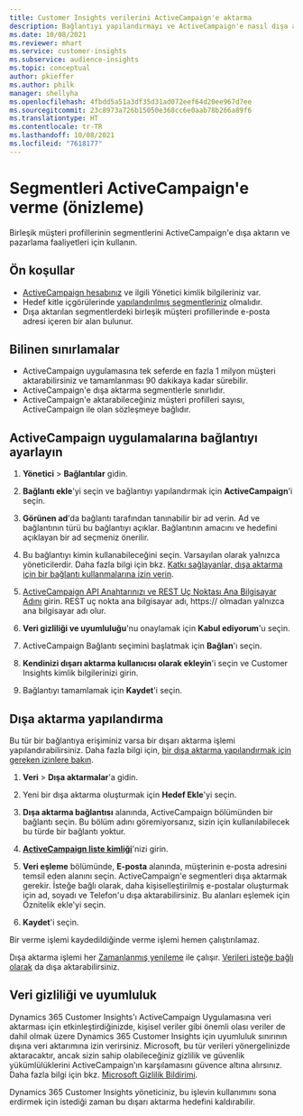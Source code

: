 ```yaml
---
title: Customer Insights verilerini ActiveCampaign'e aktarma
description: Bağlantıyı yapılandırmayı ve ActiveCampaign'e nasıl dışa aktarılacağını öğrenin.
ms.date: 10/08/2021
ms.reviewer: mhart
ms.service: customer-insights
ms.subservice: audience-insights
ms.topic: conceptual
author: pkieffer
ms.author: philk
manager: shellyha
ms.openlocfilehash: 4fbdd5a51a3df35d31ad072eef64d20ee967d7ee
ms.sourcegitcommit: 23c8973a726b15050e368cc6e0aab78b266a89f6
ms.translationtype: HT
ms.contentlocale: tr-TR
ms.lasthandoff: 10/08/2021
ms.locfileid: "7618177"
---
```

# <a name="export-segments-to-activecampaign-preview"></a>Segmentleri ActiveCampaign'e verme (önizleme)

Birleşik müşteri profillerinin segmentlerini ActiveCampaign'e dışa aktarın ve pazarlama faaliyetleri için kullanın.

## <a name="prerequisites"></a>Ön koşullar

-   [ActiveCampaign hesabınız](https://www.activecampaign.com/) ve ilgili Yönetici kimlik bilgileriniz var.
-   Hedef kitle içgörülerinde [yapılandırılmış segmentleriniz](segments.md) olmalıdır.
-   Dışa aktarılan segmentlerdeki birleşik müşteri profillerinde e-posta adresi içeren bir alan bulunur.

## <a name="known-limitations"></a>Bilinen sınırlamalar

- ActiveCampaign uygulamasına tek seferde en fazla 1 milyon müşteri aktarabilirsiniz ve tamamlanması 90 dakikaya kadar sürebilir.
- ActiveCampaign'e dışa aktarma segmentlerle sınırlıdır.
- ActiveCampaign'e aktarabileceğiniz müşteri profilleri sayısı, ActiveCampaign ile olan sözleşmeye bağlıdır.

## <a name="set-up-connection-to-activecampaign"></a>ActiveCampaign uygulamalarına bağlantıyı ayarlayın

1. **Yönetici** > **Bağlantılar** gidin.

1. **Bağlantı ekle**'yi seçin ve bağlantıyı yapılandırmak için **ActiveCampaign**'i seçin.

1. **Görünen ad**'da bağlantı tarafından tanınabilir bir ad verin. Ad ve bağlantının türü bu bağlantıyı açıklar. Bağlantının amacını ve hedefini açıklayan bir ad seçmeniz önerilir.

1. Bu bağlantıyı kimin kullanabileceğini seçin. Varsayılan olarak yalnızca yöneticilerdir. Daha fazla bilgi için bkz. [Katkı sağlayanlar, dışa aktarma için bir bağlantı kullanmalarına izin verin](connections.md#allow-contributors-to-use-a-connection-for-exports).

1. [ActiveCampaign API Anahtarınızı ve REST Uç Noktası Ana Bilgisayar Adını](https://help.activecampaign.com/hc/articles/207317590-Getting-started-with-the-API#how-to-obtain-your-activecampaign-api-url-and-key) girin. REST uç nokta ana bilgisayar adı, https:// olmadan yalnızca ana bilgisayar adı olur. 

1. **Veri gizliliği ve uyumluluğu**'nu onaylamak için **Kabul ediyorum**'u seçin.

1. ActiveCampaign Bağlantı seçimini başlatmak için **Bağlan**'ı seçin.

1. **Kendinizi dışarı aktarma kullanıcısı olarak ekleyin**'i seçin ve Customer Insights kimlik bilgilerinizi girin.

1. Bağlantıyı tamamlamak için **Kaydet**'i seçin.

## <a name="configure-an-export"></a>Dışa aktarma yapılandırma

Bu tür bir bağlantıya erişiminiz varsa bir dışarı aktarma işlemi yapılandırabilirsiniz. Daha fazla bilgi için, [bir dışa aktarma yapılandırmak için gereken izinlere bakın](export-destinations.md#set-up-a-new-export).

1. **Veri** > **Dışa aktarmalar**'a gidin.

1. Yeni bir dışa aktarma oluşturmak için **Hedef Ekle**'yi seçin.

1. **Dışa aktarma bağlantısı** alanında, ActiveCampaign bölümünden bir bağlantı seçin. Bu bölüm adını göremiyorsanız, sizin için kullanılabilecek bu türde bir bağlantı yoktur.

1. [**ActiveCampaign liste kimliği**](https://help.activecampaign.com/hc/articles/360000030559-How-to-create-a-list-in-ActiveCampaign)'nizi girin.    

1. **Veri eşleme** bölümünde, **E-posta** alanında, müşterinin e-posta adresini temsil eden alanını seçin. ActiveCampaign'e segmentleri dışa aktarmak gerekir. İsteğe bağlı olarak, daha kişiselleştirilmiş e-postalar oluşturmak için ad, soyadı ve Telefon'u dışa aktarabilirsiniz. Bu alanları eşlemek için Öznitelik ekle'yi seçin.

1. **Kaydet**'i seçin.

Bir verme işlemi kaydedildiğinde verme işlemi hemen çalıştırılamaz.

Dışa aktarma işlemi her [Zamanlanmış yenileme](system.md#schedule-tab) ile çalışır. [Verileri isteğe bağlı olarak](export-destinations.md#run-exports-on-demand) da dışa aktarabilirsiniz. 


## <a name="data-privacy-and-compliance"></a>Veri gizliliği ve uyumluluk

Dynamics 365 Customer Insights'ı ActiveCampaign Uygulamasına veri aktarması için etkinleştirdiğinizde, kişisel veriler gibi önemli olası veriler de dahil olmak üzere Dynamics 365 Customer Insights için uyumluluk sınırının dışına veri aktarımına izin verirsiniz. Microsoft, bu tür verileri yönergelinizde aktaracaktır, ancak sizin sahip olabileceğiniz gizlilik ve güvenlik yükümlülüklerini ActiveCampaign'ın karşılamasını güvence altına alırsınız. Daha fazla bilgi için bkz. [Microsoft Gizlilik Bildirimi](https://go.microsoft.com/fwlink/?linkid=396732).

Dynamics 365 Customer Insights yöneticiniz, bu işlevin kullanımını sona erdirmek için istediği zaman bu dışarı aktarma hedefini kaldırabilir.
